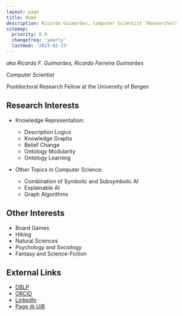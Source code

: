 ```yaml
---
layout: page
title: Home
description: Ricardo Guimarães, Computer Scientist (Researcher)
sitemap:
  priority: 0.9
  changefreq: 'yearly'
  lastmod: '2023-02-23'
---
```


_aka Ricardo F. Guimarães, Ricardo Ferreira Guimarães_

Computer Scientist

Postdoctoral Research Fellow at the University of Bergen

## Research Interests

- Knowledge Representation:
    - Description Logics
    - Knowledge Graphs
    - Belief Change
    - Ontology Modularity
    - Ontology Learning

- Other Topics in Computer Science:
    - Combination of Symbolic and Subsymbolic AI
    - Explainable AI
    - Graph Algorithms

## Other Interests

- Board Games
- Hiking
- Natural Sciences
- Psychology and Sociology
- Fantasy and Science-Fiction

## External Links

- [DBLP](https://dblp.uni-trier.de/pid/205/3609.html)
- [ORCID](https://orcid.org/0000-0002-9622-4142)
- [LinkedIn](https://www.linkedin.com/in/rfguimaraes/)
- [Page @ UiB](https://www.uib.no/en/persons/Ricardo.Guimaraes)
